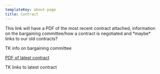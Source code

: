 ```yaml
---
templateKey: about-page
title: Contract
---
```

This link will have a PDF of the most recent contract attached, information on the bargaining committee/how a contract is negotiated and \*maybe\* links to our old contracts? 



TK info on bargaining committee

[PDF of latest contract](http://www.wbng.org/wp-content/uploads/2016/10/7-13-18-to-7-12-20-Guild-Post-CBA-Signed.pdf)

TK links to latest contract
